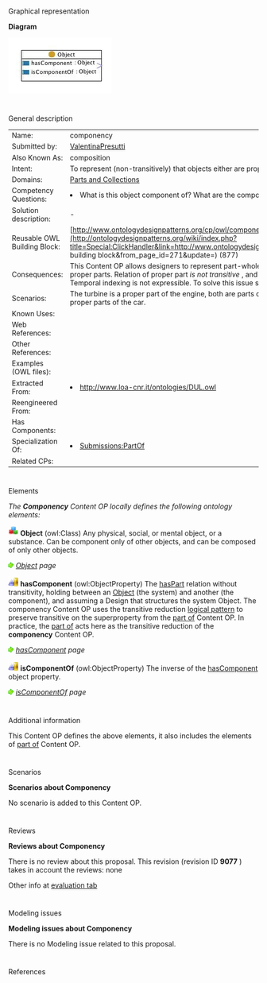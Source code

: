 # 

 Graphical representation



__Diagram__ 





[![Image:componency.jpg](./Componency.jpg)](../Image/Componency.jpg.md "Image:componency.jpg")





# 

 General description




|  |  |
| --- | --- |
|  Name:  |  componency  |
|  Submitted by:  | [ValentinaPresutti](../User/ValentinaPresutti.md "User:ValentinaPresutti")  |
|  Also Known As:  |  composition  |
|  Intent:  |  To represent (non-transitively) that objects either are proper parts of other objects, or have proper  parts.  |
|  Domains:  | [Parts and Collections](../Community/Parts_and_Collections.md "Community:Parts and Collections")  |
|  Competency Questions:  | <li>       What is this object component of? What are the components of this object?      </li> |
|  Solution description:  |  -  |
|  Reusable OWL Building Block:  | [http://www.ontologydesignpatterns.org/cp/owl/componency.owl](http://ontologydesignpatterns.org/wiki/index.php?title=Special:ClickHandler&link=http://www.ontologydesignpatterns.org/cp/owl/componency.owl&message=OWL building block&from_page_id=271&update=)  (877)  |
|  Consequences:  |  This Content OP allows designers to represent part-whole relations. It allows to distinguish between parts and proper parts. Relation of proper part _is not transitive_  , and implies a simple [part of](../PartOf/PartOf.md "Submissions:PartOf")  relation, which is _transitive_  . Temporal indexing is not expressible. To solve this issue see the [time indexed part of](../TimeIndexedPartOf/TimeIndexedPartOf.md "Submissions:TimeIndexedPartOf")  Content OP.  |
|  Scenarios:  |  The turbine is a proper part of the engine, both are parts of a car. Furthermore, the engine and the battery are proper parts of the car.  |
|  Known Uses:  |  |
|  Web References:  |  |
|  Other References:  |  |
|  Examples (OWL files):  |  |
|  Extracted From:  | <li><a class="external free" href="http://www.loa-cnr.it/ontologies/DUL.owl" rel="nofollow" title="http://www.loa-cnr.it/ontologies/DUL.owl">        http://www.loa-cnr.it/ontologies/DUL.owl       </a></li> |
|  Reengineered From:  |  |
|  Has Components:  |  |
|  Specialization Of:  | <li><a href="../PartOf/PartOf.md" title="Submissions:PartOf">        Submissions:PartOf       </a></li> |
|  Related CPs:  |  |



  





# 

 Elements



_The
 __Componency__ 
 Content OP locally defines the following ontology elements:_ 






[![Class](./20px-Class.gif)](../Image/Class.gif.md "Class")
__Object__ 
 (owl:Class) Any physical, social, or mental object, or a substance. Can be component only of other objects, and can be composed of only other objects.
 



[![](./11px-ArrowRight.gif)](../Image/ArrowRight.gif.md "ArrowRight.gif")
_[Object](../Object/Object.md "Submissions:Componency/Object") 
 page_ 




[![ObjectProperty](./20px-ObjectProperty.gif)](../Image/ObjectProperty.gif.md "ObjectProperty")
__hasComponent__ 
 (owl:ObjectProperty) The
 [hasPart](./An_Ontology_Design_Pattern_for_Activity_Reasoning/hasPart.md "Submissions:PartOf/hasPart") 
 relation without transitivity, holding between an
 [Object](../Object/Object.md "Submissions:Componency/Object") 
 (the system) and another (the component), and assuming a Design that structures the system Object. 
The componency Content OP uses the transitive reduction
 [logical pattern](../Category/LogicalOP.md "Category:LogicalOP") 
 to preserve transitive on the superproperty from the
 [part of](../PartOf/PartOf.md "Submissions:PartOf") 
 Content OP. In practice, the
 [part of](../PartOf/PartOf.md "Submissions:PartOf") 
 acts here as the transitive reduction of the
 __componency__ 
 Content OP.
 



[![](./11px-ArrowRight.gif)](../Image/ArrowRight.gif.md "ArrowRight.gif")
_[hasComponent](./AOS_AGROVOC_Concept_Server_fundation_ontology_model/hasComponent.md "Submissions:Componency/hasComponent") 
 page_ 




[![ObjectProperty](./20px-ObjectProperty.gif)](../Image/ObjectProperty.gif.md "ObjectProperty")
__isComponentOf__ 
 (owl:ObjectProperty) The inverse of the
 [hasComponent](./AOS_AGROVOC_Concept_Server_fundation_ontology_model/hasComponent.md "Submissions:Componency/hasComponent") 
 object property.
 



[![](./11px-ArrowRight.gif)](../Image/ArrowRight.gif.md "ArrowRight.gif")
_[isComponentOf](./AOS_AGROVOC_Concept_Server_fundation_ontology_model/isComponentOf.md "Submissions:Componency/isComponentOf") 
 page_ 


# 

 Additional information



 This Content OP defines the above elements, it also includes the elements of
 [part of](../PartOf/PartOf.md "Submissions:PartOf") 
 Content OP.
 



# 

 Scenarios




__Scenarios about Componency__ 


 No scenario is added to this Content OP.
 




# 

 Reviews




__Reviews about Componency__ 


 There is no review about this proposal.
This revision (revision ID
 __9077__ 
 ) takes in account the reviews: none
 



 Other info at
 [evaluation tab](http://ontologydesignpatterns.org/wiki/index.php?title=Submissions:Componency&action=evaluation "http://ontologydesignpatterns.org/wiki/index.php?title=Submissions:Componency&action=evaluation") 





  





# 

 Modeling issues




__Modeling issues about Componency__ 


 There is no Modeling issue related to this proposal.
 




  





# 

 References